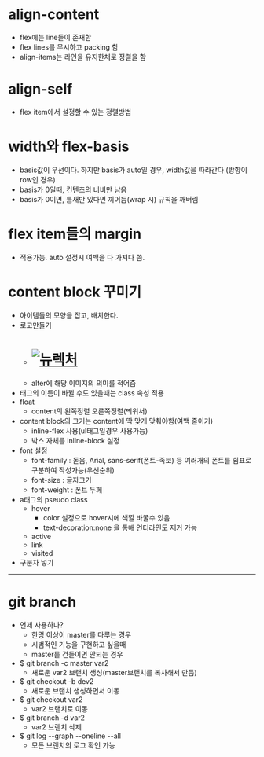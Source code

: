 # align-content
  - flex에는 line들이 존재함
  - flex lines를 무시하고 packing 함
  - align-items는 라인을 유지한채로 정렬을 함
  
# align-self
  - flex item에서 설정할 수 있는 정렬방법
  
# width와 flex-basis
  - basis값이 우선이다. 하지만 basis가 auto일 경우, width값을 따라간다 (방향이 row인 경우)
  - basis가 0일때, 컨텐츠의 너비만 남음
  - basis가 0이면, 틈새만 있다면 끼어듬(wrap 시) 규칙을 깨버림
  
# flex item들의 margin
  - 적용가능. auto 설정시 여백을 다 가져다 씀.
  
# content block 꾸미기
  - 아이템들의 모양을 잡고, 배치한다.
  - 로고만들기
    - <h1><a href="index.html"><img src="../img/logo.png" alt="뉴렉처"></a></h1>
    - alter에 해당 이미지의 의미를 적어줌
  - 태그의 이름이 바뀔 수도 있을때는 class 속성 적용
  - float
    - content의 왼쪽정렬 오른쪽정렬(띄워서)
  - content block의 크기는 content에 딱 맞게 맞춰야함(여백 줄이기)
    - inline-flex 사용(ul태그일경우 사용가능)
    - 박스 자체를 inline-block 설정
  - font 설정
    - font-family : 돋움, Arial, sans-serif(폰트-족보) 등 여러개의 폰트를 쉼표로 구분하여 작성가능(우선순위)
    - font-size : 글자크기
    - font-weight : 폰트 두께
  - a태그의 pseudo class
    - hover
      - color 설정으로 hover시에 색깔 바꿀수 있음
      - text-decoration:none 을 통해 언더라인도 제거 가능
    - active
    - link
    - visited
  - 구분자 넣기
---
# git branch
  - 언제 사용하나?
    - 한명 이상이 master를 다루는 경우
    - 시범적인 기능을 구현하고 싶을때
    - master를 건들이면 안되는 경우
  - $ git branch -c master var2
    - 새로운 var2 브랜치 생성(master브랜치를 복사해서 만듬)
  - $ git checkout -b dev2
    - 새로운 브랜치 생성하면서 이동
  - $ git checkout var2
    - var2 브랜치로 이동
  - $ git branch -d var2
    - var2 브랜치 삭제
  - $ git log --graph --oneline --all
    - 모든 브랜치의 로그 확인 가능
